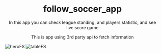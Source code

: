 # <h1 align="center">follow_soccer_app</h1>
<p align="center">In this app you can check league standing, and  players statistic, and see live score game</p>
<p align="center">This is app using 3rd party api to fetch information</p>


![heroFS](https://user-images.githubusercontent.com/76412885/201270674-9f08a362-7e5a-48f9-8aee-886c04009f2a.png)
![tableFS](https://user-images.githubusercontent.com/76412885/201270724-9455e4d9-715d-4d05-a245-6694f0ede731.png)
